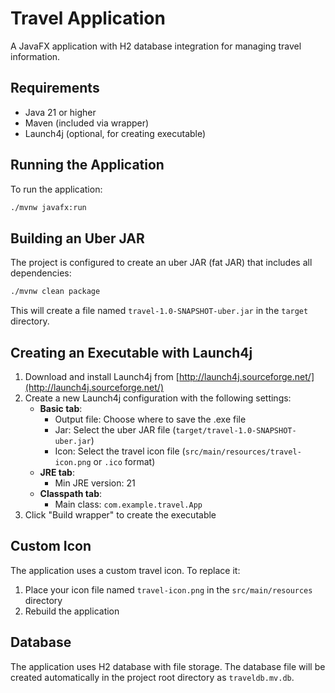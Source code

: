 # Travel Application

A JavaFX application with H2 database integration for managing travel information.

## Requirements

- Java 21 or higher
- Maven (included via wrapper)
- Launch4j (optional, for creating executable)

## Running the Application

To run the application:

```bash
./mvnw javafx:run
```

## Building an Uber JAR

The project is configured to create an uber JAR (fat JAR) that includes all dependencies:

```bash
./mvnw clean package
```

This will create a file named `travel-1.0-SNAPSHOT-uber.jar` in the `target` directory.

## Creating an Executable with Launch4j

1. Download and install Launch4j from [http://launch4j.sourceforge.net/](http://launch4j.sourceforge.net/)
2. Create a new Launch4j configuration with the following settings:
   - **Basic tab**:
     - Output file: Choose where to save the .exe file
     - Jar: Select the uber JAR file (`target/travel-1.0-SNAPSHOT-uber.jar`)
     - Icon: Select the travel icon file (`src/main/resources/travel-icon.png` or `.ico` format)
   - **JRE tab**:
     - Min JRE version: 21
   - **Classpath tab**:
     - Main class: `com.example.travel.App`
3. Click "Build wrapper" to create the executable

## Custom Icon

The application uses a custom travel icon. To replace it:

1. Place your icon file named `travel-icon.png` in the `src/main/resources` directory
2. Rebuild the application

## Database

The application uses H2 database with file storage. The database file will be created automatically in the project root directory as `traveldb.mv.db`.
